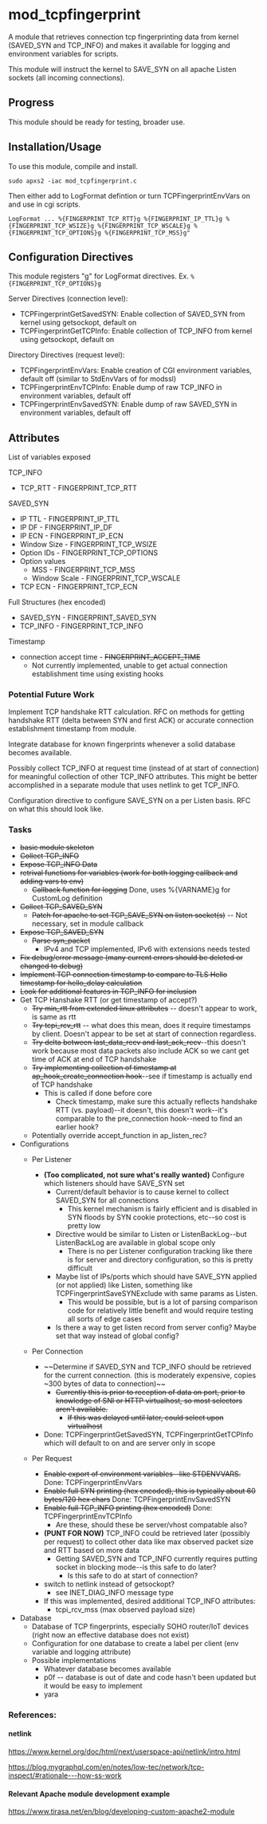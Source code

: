 # mod_tcpfingerprint

A module that retrieves connection tcp fingerprinting data from kernel (SAVED_SYN and TCP_INFO) and makes it available for logging and environment variables for scripts.

This module will instruct the kernel to SAVE_SYN on all apache Listen sockets (all incoming connections).

## Progress

This module should be ready for testing, broader use.

## Installation/Usage

To use this module, compile and install.

```
sudo apxs2 -iac mod_tcpfingerprint.c
```

Then either add to LogFormat defintion or turn TCPFingerprintEnvVars on and use in cgi scripts.

```
LogFormat ... %{FINGERPRINT_TCP_RTT}g %{FINGERPRINT_IP_TTL}g %{FINGERPRINT_TCP_WSIZE}g %{FINGERPRINT_TCP_WSCALE}g %{FINGERPRINT_TCP_OPTIONS}g %{FINGERPRINT_TCP_MSS}g"
```

## Configuration Directives

This module registers "g" for LogFormat directives. Ex. ```%{FINGERPRINT_TCP_OPTIONS}g```

Server Directives (connection level):
  - TCPFingerprintGetSavedSYN: Enable collection of SAVED_SYN from kernel using getsockopt, default on
  - TCPFingerprintGetTCPInfo: Enable collection of TCP_INFO from kernel using getsockopt, default on

Directory Directives (request level):

  - TCPFingerprintEnvVars: Enable creation of CGI environment variables, default off (similar to StdEnvVars of for modssl)
  - TCPFingerprintEnvTCPInfo: Enable dump of raw TCP_INFO in environment variables, default off
  - TCPFingerprintEnvSavedSYN: Enable dump of raw SAVED_SYN in environment variables, default off

## Attributes

List of variables exposed

TCP_INFO
 - TCP_RTT - FINGERPRINT_TCP_RTT

SAVED_SYN
 - IP TTL - FINGERPRINT_IP_TTL
 - IP DF - FINGERPRINT_IP_DF
 - IP ECN - FINGERPRINT_IP_ECN
 - Window Size - FINGERPRINT_TCP_WSIZE
 - Option IDs - FINGERPRINT_TCP_OPTIONS
 - Option values
   - MSS - FINGERPRINT_TCP_MSS
   - Window Scale - FINGERPRINT_TCP_WSCALE
 - TCP ECN - FINGERPRINT_TCP_ECN

Full Structures (hex encoded)
 - SAVED_SYN - FINGERPRINT_SAVED_SYN
 - TCP_INFO - FINGERPRINT_TCP_INFO

Timestamp
 - connection accept time - ~~FINGERPRINT_ACCEPT_TIME~~
   - Not currently implemented, unable to get actual connection establishment time using existing hooks

### Potential Future Work

Implement TCP handshake RTT calculation. RFC on methods for getting handshake RTT (delta between SYN and first ACK) or accurate connection establishment timestamp from module.

Integrate database for known fingerprints whenever a solid database becomes available.

Possibly collect TCP_INFO at request time (instead of at start of connection) for meaningful collection of other TCP_INFO attributes. This might be better accomplished in a separate module that uses netlink to get TCP_INFO.

Configuration directive to configure SAVE_SYN on a per Listen basis. RFC on what this should look like.

### Tasks

 - ~~basic module skeleton~~
 - ~~Collect TCP_INFO~~
 - ~~Expose TCP_INFO Data~~
 - ~~retrival functions for variables (work for both logging callback and adding vars to env)~~
   - ~~Callback function for logging~~ Done, uses %{VARNAME}g for CustomLog definition
 - ~~Collect TCP_SAVED_SYN~~
   - ~~Patch for apache to set TCP_SAVE_SYN on listen socket(s)~~ -- Not necessary, set in module callback
 - ~~Expose TCP_SAVED_SYN~~
   - ~~Parse syn_packet~~
     - IPv4 and TCP implemented, IPv6 with extensions needs tested
 - ~~Fix debug/error message (many current errors should be deleted or changed to debug)~~
 - ~~Implement TCP connection timestamp to compare to TLS Hello timestamp for hello_delay calculation~~
 - ~~Look for additional features in TCP_INFO for inclusion~~
 - Get TCP Hanshake RTT (or get timestamp of accept?)
   - ~~Try min_rtt from extended linux attributes~~ -- doesn't appear to work, is same as rtt
   - ~~Try tcpi_rcv_rtt~~ -- what does this mean, does it require timestamps by client. Doesn't appear to be set at start of connection regardless.
   - ~~Try delta between last_data_recv and last_ack_recv~~--this doesn't work because most data packets also include ACK so we cant get time of ACK at end of TCP handshake
   - ~~Try implementing collection of timestamp at ap_hook_create_connection hook~~--see if timestamp is actually end of TCP handshake
     - This is called if done before core
       - Check timestamp, make sure this actually reflects handshake RTT (vs. payload)--it doesn't, this doesn't work--it's comparable to the pre_connection hook--need to find an earlier hook?
   - Potentially override accept_function in ap_listen_rec?
 - Configurations
   - Per Listener
     - **(Too complicated, not sure what's really wanted)** Configure which listeners should have SAVE_SYN set
       - Current/default behavior is to cause kernel to collect SAVED_SYN for all connections
         - This kernel mechanism is fairly efficient and is disabled in SYN floods by SYN cookie protections, etc--so cost is pretty low
       - Directive would be similar to Listen or ListenBackLog--but ListenBackLog are available in global scope only
         - There is no per Listener configuration tracking like there is for server and directory configuration, so this is pretty difficult
       - Maybe list of IPs/ports which should have SAVE_SYN applied (or not applied) like Listen, something like TCPFingerprintSaveSYNExclude with same params as Listen.
         - This would be possible, but is a lot of parsing comparison code for relatively little benefit and would require testing all sorts of edge cases
       - Is there a way to get listen record from server config? Maybe set that way instead of global config?
       
   - Per Connection
     - ~~Determine if SAVED_SYN and TCP_INFO should be retrieved for the current connection. (this is moderately expensive, copies ~300 bytes of data to connection)~~
       - ~~Currently this is prior to reception of data on port, prior to knowledge of SNI or HTTP virtualhost, so most selectors aren't available.~~
         - ~~If this was delayed until later, could select upon virtualhost~~
     - Done: TCPFingerprintGetSavedSYN, TCPFingerprintGetTCPInfo which will default to on and are server only in scope
   - Per Request
     - ~~Enable export of environment variables--like STDENVVARS.~~   Done: TCPFingerprintEnvVars
     - ~~Enable full SYN printing (hex encoded), this is typically about 60 bytes/120 hex chars~~ Done: TCPFingerprintEnvSavedSYN
     - ~~Enable full TCP_INFO printing (hex encoded)~~ Done: TCPFingerprintEnvTCPInfo
       - Are these, should these be server/vhost compatable also?
      - **(PUNT FOR NOW)** TCP_INFO could be retrieved later (possibly per request) to collect other data like max observed packet size and RTT based on more data
         - Getting SAVED_SYN and TCP_INFO currently requires putting socket in blocking mode--is this safe to do later?
           - Is this safe to do at start of connection?
      - switch to netlink instead of getsockopt?
        - see INET_DIAG_INFO message type
      - If this was implemented, desired additional TCP_INFO attributes:
        - tcpi_rcv_mss (max observed payload size)
 - Database
   - Database of TCP fingerprints, especially SOHO router/IoT devices (right now an effective database does not exist)
   - Configuration for one database to create a label per client (env variable and logging attribute)
   - Possible implementations
     - Whatever database becomes available
     - p0f -- database is out of date and code hasn't been updated but it would be easy to implement
     - yara

### References:

#### netlink

https://www.kernel.org/doc/html/next/userspace-api/netlink/intro.html

https://blog.mygraphql.com/en/notes/low-tec/network/tcp-inspect/#rationale---how-ss-work

#### Relevant Apache module development example

https://www.tirasa.net/en/blog/developing-custom-apache2-module

